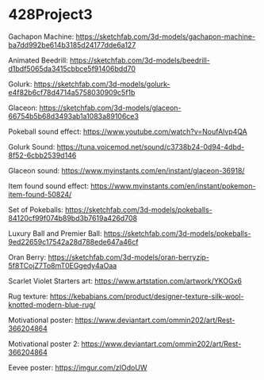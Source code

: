 # 428Project3

Gachapon Machine: https://sketchfab.com/3d-models/gachapon-machine-ba7dd992be614b3185d24177dde6a127

Animated Beedrill: https://sketchfab.com/3d-models/beedrill-d1bdf5065da3415cbbce5f91406bdd70

Golurk: https://sketchfab.com/3d-models/golurk-e4f82b6cf78d4714a5758030909c5f1b

Glaceon: https://sketchfab.com/3d-models/glaceon-66754b5b68d3493ab1a1083a89106ce3

Pokeball sound effect: https://www.youtube.com/watch?v=NoufAlvp4QA

Golurk Sound: https://tuna.voicemod.net/sound/c3738b24-0d94-4dbd-8f52-6cbb2539d146

Glaceon sound: https://www.myinstants.com/en/instant/glaceon-36918/

Item found sound effect: https://www.myinstants.com/en/instant/pokemon-item-found-50824/

Set of Pokeballs: https://sketchfab.com/3d-models/pokeballs-84120cf99f074b89bd3b7619a426d708

Luxury Ball and Premier Ball: https://sketchfab.com/3d-models/pokeballs-9ed22659c17542a28d788ede647a46cf

Oran Berry: https://sketchfab.com/3d-models/oran-berryzip-5f8TCojZ7To8mT0EGgedy4aOaa

Scarlet Violet Starters art: https://www.artstation.com/artwork/YKOGx6

Rug texture: https://kebabians.com/product/designer-texture-silk-wool-knotted-modern-blue-rug/

Motivational poster: https://www.deviantart.com/ommin202/art/Rest-366204864

Motivational poster 2: https://www.deviantart.com/ommin202/art/Rest-366204864

Eevee poster: https://imgur.com/zIOdoUW

